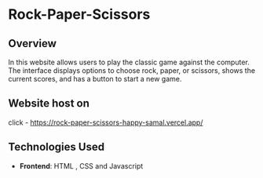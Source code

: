 # Rock-Paper-Scissors

## Overview
In this website allows users to play the classic game against the computer. The interface displays
options to choose rock, paper, or scissors, shows the current scores, and has a button to start a new
game.

## Website host on

click - https://rock-paper-scissors-happy-samal.vercel.app/

## Technologies Used
- **Frontend**: HTML , CSS and Javascript

